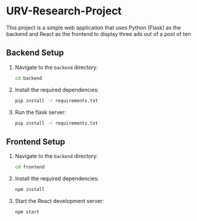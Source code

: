 # URV-Research-Project

This project is a simple web application that uses Python (Flask) as the backend and React as the frontend to display three ads out of a pool of ten


## Backend Setup

1. Navigate to the `backend` directory:
   ```bash
   cd backend

2. Install the required dependencies:
   ```bash
   pip install -r requirements.txt
   
3. Run the flask server:
   ```bash
   pip install -r requirements.txt

## Frontend Setup

1. Navigate to the `backend` directory:
   ```bash
   cd frontend

2. Install the required dependencies:
   ```bash
   npm install

3. Start the React development server:
   ```bash
   npm start
   
